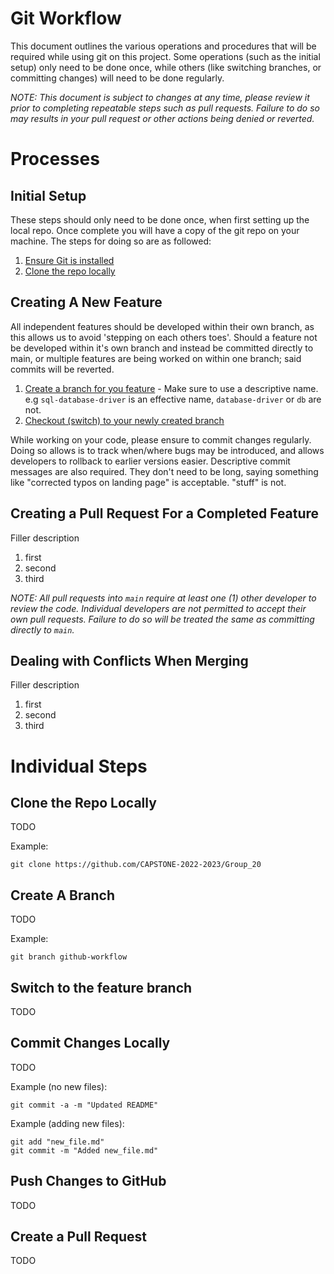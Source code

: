 # Git Workflow
This document outlines the various operations and procedures that will be required while using git on this project. Some operations (such as the initial setup) only need to be done once, while others (like switching branches, or committing changes) will need to be done regularly.

*NOTE: This document is subject to changes at any time, please review it prior to completing repeatable steps such as pull requests. Failure to do so may results in your pull request or other actions being denied or reverted.*

# Processes

## Initial Setup
These steps should only need to be done once, when first setting up the local repo. Once complete you will have a copy of the git repo on your machine. The steps for doing so are as followed:
1. [Ensure Git is installed](https://git-scm.com/book/en/v2/Getting-Started-Installing-Git)
2. [Clone the repo locally](#clone-the-repo-locally)

## Creating A New Feature
All independent features should be developed within their own branch, as this allows us to avoid 'stepping on each others toes'. Should a feature not be developed within it's own branch and instead be committed directly to main, or multiple features are being worked on within one branch; said commits will be reverted.
1. [Create a branch for you feature](#create-a-branch) - Make sure to use a descriptive name. e.g `sql-database-driver` is an effective name, `database-driver` or `db` are not.
2. [Checkout (switch) to your newly created branch](#switch-to-the-feature-branch)

While working on your code, please ensure to commit changes regularly. Doing so allows is to track when/where bugs may be introduced, and allows developers to rollback to earlier versions easier. Descriptive commit messages are also required. They don't need to be long, saying something like "corrected typos on landing page" is acceptable. "stuff" is not.

## Creating a Pull Request For a Completed Feature
Filler description
1. first
2. second
3. third

*NOTE: All pull requests into `main` require at least one (1) other developer to review the code. Individual developers are not permitted to accept their own pull requests. Failure to do so will be treated the same as committing directly to `main`.*

## Dealing with Conflicts When Merging
Filler description
1. first
2. second
3. third

# Individual Steps
## Clone the Repo Locally
TODO

Example:
```
git clone https://github.com/CAPSTONE-2022-2023/Group_20
```

## Create A Branch
TODO

Example:
```
git branch github-workflow
```

## Switch to the feature branch
TODO

## Commit Changes Locally
TODO

Example (no new files):
```
git commit -a -m "Updated README"
```

Example (adding new files):
```
git add "new_file.md"
git commit -m "Added new_file.md"
```

## Push Changes to GitHub
TODO

## Create a Pull Request
TODO
